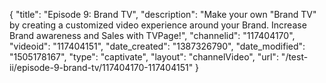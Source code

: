 {
    "title": "Episode 9: Brand TV",
    "description": "Make your own \"Brand TV\" by creating a customized video experience around your Brand. Increase Brand awareness and Sales with TVPage!",
    "channelid": "117404170",
    "videoid": "117404151",
    "date_created": "1387326790",
    "date_modified": "1505178167",
    "type": "captivate",
    "layout": "channelVideo",
    "url": "\/test-ii\/episode-9-brand-tv\/117404170-117404151"
}